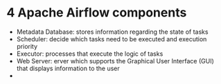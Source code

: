 # 4 Apache Airflow components
- Metadata Database: stores information regarding the state of tasks
- Scheduler: decide which tasks need to be executed and execution priority
- Executor: processes that execute the logic of tasks
- Web Server: erver which supports the Graphical User Interface (GUI) that displays information to the user
- 
